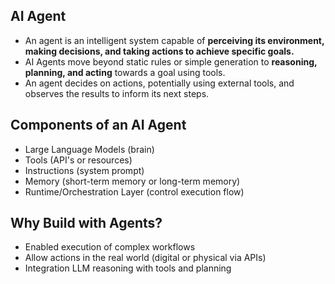 ## AI Agent

- An agent is an intelligent system capable of **perceiving its environment, making decisions,
  and taking actions to achieve specific goals.**
- AI Agents move beyond static rules or simple generation to **reasoning, planning, and acting** towards a goal using
  tools.
- An agent decides on actions, potentially using external tools, and observes the results to inform its next steps.

## Components of an AI Agent

- Large Language Models (brain)
- Tools (API's or resources)
- Instructions (system prompt)
- Memory (short-term memory or long-term memory)
- Runtime/Orchestration Layer (control execution flow)

## Why Build with Agents?

- Enabled execution of complex workflows
- Allow actions in the real world (digital or physical via APIs)
- Integration LLM reasoning with tools and planning
